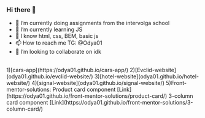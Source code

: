 ### Hi there 👋

- 🔭 I’m currently doing assignments from the intervolga school
- 🌱 I’m currently learning JS
- 🤔 I know html, css, BEM, basic js
- 📫 How to reach me TG: @Odya01
- 👯 I’m looking to collaborate on idk
<br>
1)[cars-app](https://odya01.github.io/cars-app/)
2)[Evclid-website](odya01.github.io/evclid-website/)
3)[hotel-website](odya01.github.io/hotel-website/)
4)[signal-website](odya01.github.io/signal-website/)
5)Front-mentor-solutions:
Product card component [Link](https://odya01.github.io/front-mentor-solutions/product-card/)
3-column card component [Link](https://odya01.github.io/front-mentor-solutions/3-column-card/)
